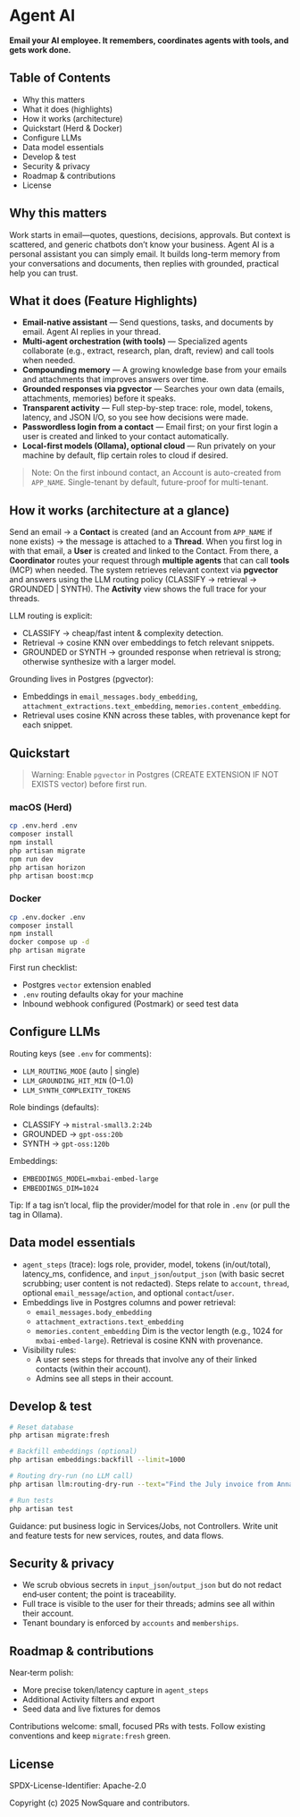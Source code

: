 # Agent AI

**Email your AI employee. It remembers, coordinates agents with tools, and gets work done.**

## Table of Contents
- Why this matters
- What it does (highlights)
- How it works (architecture)
- Quickstart (Herd & Docker)
- Configure LLMs
- Data model essentials
- Develop & test
- Security & privacy
- Roadmap & contributions
- License

## Why this matters
Work starts in email—quotes, questions, decisions, approvals. But context is scattered, and generic chatbots don’t know your business. Agent AI is a personal assistant you can simply email. It builds long-term memory from your conversations and documents, then replies with grounded, practical help you can trust.

## What it does (Feature Highlights)
- **Email-native assistant** — Send questions, tasks, and documents by email. Agent AI replies in your thread.
- **Multi-agent orchestration (with tools)** — Specialized agents collaborate (e.g., extract, research, plan, draft, review) and call tools when needed.
- **Compounding memory** — A growing knowledge base from your emails and attachments that improves answers over time.
- **Grounded responses via pgvector** — Searches your own data (emails, attachments, memories) before it speaks.
- **Transparent activity** — Full step-by-step trace: role, model, tokens, latency, and JSON I/O, so you see how decisions were made.
- **Passwordless login from a contact** — Email first; on your first login a user is created and linked to your contact automatically.
- **Local-first models (Ollama), optional cloud** — Run privately on your machine by default, flip certain roles to cloud if desired.

> Note: On the first inbound contact, an Account is auto-created from `APP_NAME`. Single-tenant by default, future-proof for multi-tenant.

## How it works (architecture at a glance)
Send an email → a **Contact** is created (and an Account from `APP_NAME` if none exists) → the message is attached to a **Thread**. When you first log in with that email, a **User** is created and linked to the Contact. From there, a **Coordinator** routes your request through **multiple agents** that can call **tools** (MCP) when needed. The system retrieves relevant context via **pgvector** and answers using the LLM routing policy (CLASSIFY → retrieval → GROUNDED | SYNTH). The **Activity** view shows the full trace for your threads.

LLM routing is explicit:
- CLASSIFY → cheap/fast intent & complexity detection.
- Retrieval → cosine KNN over embeddings to fetch relevant snippets.
- GROUNDED or SYNTH → grounded response when retrieval is strong; otherwise synthesize with a larger model.

Grounding lives in Postgres (pgvector):
- Embeddings in `email_messages.body_embedding`, `attachment_extractions.text_embedding`, `memories.content_embedding`.
- Retrieval uses cosine KNN across these tables, with provenance kept for each snippet.

## Quickstart
> Warning: Enable `pgvector` in Postgres (CREATE EXTENSION IF NOT EXISTS vector) before first run.

### macOS (Herd)
```bash
cp .env.herd .env
composer install
npm install
php artisan migrate
npm run dev
php artisan horizon
php artisan boost:mcp
```

### Docker
```bash
cp .env.docker .env
composer install
npm install
docker compose up -d
php artisan migrate
```

First run checklist:
- Postgres `vector` extension enabled
- `.env` routing defaults okay for your machine
- Inbound webhook configured (Postmark) or seed test data

## Configure LLMs
Routing keys (see `.env` for comments):
- `LLM_ROUTING_MODE` (auto | single)
- `LLM_GROUNDING_HIT_MIN` (0–1.0)
- `LLM_SYNTH_COMPLEXITY_TOKENS`

Role bindings (defaults):
- CLASSIFY → `mistral-small3.2:24b`
- GROUNDED → `gpt-oss:20b`
- SYNTH → `gpt-oss:120b`

Embeddings:
- `EMBEDDINGS_MODEL=mxbai-embed-large`
- `EMBEDDINGS_DIM=1024`

Tip: If a tag isn’t local, flip the provider/model for that role in `.env` (or pull the tag in Ollama).

## Data model essentials
- `agent_steps` (trace): logs role, provider, model, tokens (in/out/total), latency_ms, confidence, and `input_json`/`output_json` (with basic secret scrubbing; user content is not redacted). Steps relate to `account`, `thread`, optional `email_message`/`action`, and optional `contact`/`user`.
- Embeddings live in Postgres columns and power retrieval:
  - `email_messages.body_embedding`
  - `attachment_extractions.text_embedding`
  - `memories.content_embedding`
  Dim is the vector length (e.g., 1024 for `mxbai-embed-large`). Retrieval is cosine KNN with provenance.
- Visibility rules:
  - A user sees steps for threads that involve any of their linked contacts (within their account).
  - Admins see all steps in their account.

## Develop & test
```bash
# Reset database
php artisan migrate:fresh

# Backfill embeddings (optional)
php artisan embeddings:backfill --limit=1000

# Routing dry-run (no LLM call)
php artisan llm:routing-dry-run --text="Find the July invoice from Anna"

# Run tests
php artisan test
```
Guidance: put business logic in Services/Jobs, not Controllers. Write unit and feature tests for new services, routes, and data flows.

## Security & privacy
- We scrub obvious secrets in `input_json`/`output_json` but do not redact end‑user content; the point is traceability.
- Full trace is visible to the user for their threads; admins see all within their account.
- Tenant boundary is enforced by `accounts` and `memberships`.

## Roadmap & contributions
Near‑term polish:
- More precise token/latency capture in `agent_steps`
- Additional Activity filters and export
- Seed data and live fixtures for demos

Contributions welcome: small, focused PRs with tests. Follow existing conventions and keep `migrate:fresh` green.

## License
SPDX-License-Identifier: Apache-2.0

Copyright (c) 2025 NowSquare and contributors.